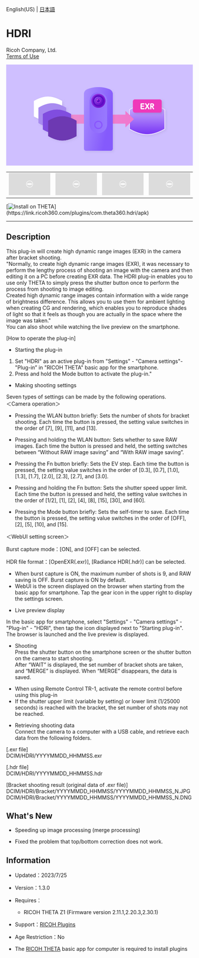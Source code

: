 English(US) | [日本語](README.ja.md)

# HDRI
Ricoh Company, Ltd.  
[Terms of Use](https://theta360.com/en/legal/terms_of_use_plugins/)

<div align="center">
 <img src="1.png">

 <table>
  <tr>
   <td><img src="../../resources/common/img/noimg.png"></td>
   <td><img src="../../resources/common/img/noimg.png"></td>
   <td><img src="../../resources/common/img/noimg.png"></td>
   <td><img src="../../resources/common/img/noimg.png"></td>
  </tr>
 </table>
</div>

[![Install on THETA](https://assets.ricoh360.com/image/upload/v1/front/theta/install-button.svg?)](https://link.ricoh360.com/plugins/com.theta360.hdri/apk)

***

## Description
This plug-in will create high dynamic range images (EXR) in the camera after bracket shooting.  
"Normally, to create high dynamic range images (EXR), it was necessary to perform the lengthy process of shooting an image with the camera and then editing it on a PC before creating EXR data. The HDRI plug-in enables you to use only THETA to simply press the shutter button once to perform the process from shooting to image editing.  
Created high dynamic range images contain information with a wide range of brightness difference. This allows you to use them for ambient lighting when creating CG and rendering, which enables you to reproduce shades of light so that it feels as though you are actually in the space where the image was taken."  
You can also shoot while watching the live preview on the smartphone.  

[How to operate the plug-in]  

- Starting the plug-in  

1. Set "HDRI" as an active plug-in from "Settings" - "Camera settings"- "Plug-in” in "RICOH THETA" basic app for the smartphone.
2. Press and hold the Mode button to activate the plug-in."


- Making shooting settings  

Seven types of settings can be made by the following operations.  
＜Camera operation＞  

* Pressing the WLAN button briefly: Sets the number of shots for bracket shooting. Each time the button is pressed, the setting value switches in the order of [7], [9], [11], and [13].  

* Pressing and holding the WLAN button: Sets whether to save RAW images. Each time the button is pressed and held, the setting switches between “Without RAW image saving” and “With RAW image saving”.  

* Pressing the Fn button briefly: Sets the EV step. Each time the button is pressed, the setting value switches in the order of [0.3], [0.7], [1.0], [1.3], [1.7], [2.0], [2.3], [2.7], and [3.0].  

* Pressing and holding the Fn button: Sets the shutter speed upper limit. Each time the button is pressed and held, the setting value switches in the order of [1/2], [1], [2], [4], [8], [15], [30], and [60].  

* Pressing the Mode button briefly: Sets the self-timer to save. Each time the button is pressed, the setting value switches in the order of [OFF], [2], [5], [10], and [15].  
  
＜WebUI setting screen＞  

Burst capture mode：[ON], and [OFF] can be selected.  

HDR file format：[OpenEXR(.exr)], [Radiance HDR(.hdr)] can be selected.  

* When burst capture is ON, the maximum number of shots is 9, and RAW saving is OFF. Burst capture is ON by default.  
* WebUI is the screen displayed on the browser when starting from the basic app for smartphone. Tap the gear icon in the upper right to display the settings screen.  
  

- Live preview display  

In the basic app for smartphone, select "Settings" - "Camera settings" - "Plug-in" - "HDRI", then tap the icon displayed next to "Starting plug-in".  
The browser is launched and the live preview is displayed.  

- Shooting  
Press the shutter button on the smartphone screen or the shutter button on the camera to start shooting.  
After “WAIT” is displayed, the set number of bracket shots are taken, and “MERGE” is displayed. When “MERGE” disappears, the data is saved.  

* When using Remote Control TR-1, activate the remote control before using this plug-in
* If the shutter upper limit (variable by setting) or lower limit (1/25000 seconds) is reached with the bracket, the set number of shots may not be reached.

- Retrieving shooting data  
Connect the camera to a computer with a USB cable, and retrieve each data from the following folders.  
  
[.exr file]  
DCIM/HDRI/YYYYMMDD_HHMMSS.exr  
  
[.hdr file]  
DCIM/HDRI/YYYYMMDD_HHMMSS.hdr  
  
[Bracket shooting result (original data of .exr file)]  
DCIM/HDRI/Bracket/YYYYMMDD_HHMMSS/YYYYMMDD_HHMMSS_N.JPG  
DCIM/HDRI/Bracket/YYYYMMDD_HHMMSS/YYYYMMDD_HHMMSS_N.DNG  
  
## What's New
* Speeding up image processing (merge processing)

* Fixed the problem that top/bottom correction does not work.

## Information
  * Updated：2023/7/25
  * Version：1.3.0
  * Requires：
    * RICOH THETA Z1 (Firmware version 2.11.1,2.20.3,2.30.1)
  * Support：[RICOH Plugins](https://support.theta360.com/ja/)
  * Age Restriction：No

* The [RICOH THETA](https://theta360.com/ja/about/application/pc.html#app-detail-01) basic app for computer is required to install plugins
